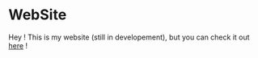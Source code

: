 # WebSite
Hey ! This is my website (still in developement), but you can check it out [here](https://paulux06.github.io) !